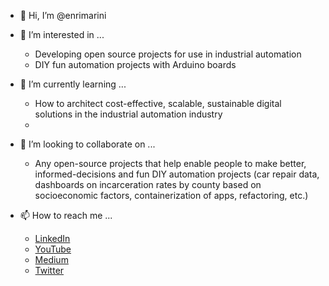 - 👋 Hi, I’m @enrimarini
- 👀 I’m interested in ... 
  - Developing open source projects for use in industrial automation
  - DIY fun automation projects with Arduino boards 


- 🌱 I’m currently learning ... 
  - How to architect cost-effective, scalable, sustainable digital solutions in the industrial automation industry
  - 
- 💞️ I’m looking to collaborate on ... 
  - Any open-source projects that help enable people to make better, informed-decisions and fun DIY automation projects (car repair data, dashboards on incarceration rates by county based on socioeconomic factors, containerization of apps, refactoring, etc.)


- 📫 How to reach me ...
  - [LinkedIn](https://www.linkedin.com/in/enrimarini/) 
  - [YouTube](https://www.youtube.com/) 
  - [Medium](https://medium.com/@TheEthicalEngineer) 
  - [Twitter](https://twitter.com/RealEnriMarini)


<!---
enrimarini/enrimarini is a ✨ special ✨ repository because its `README.md` (this file) appears on your GitHub profile.
You can click the Preview link to take a look at your changes.
--->
